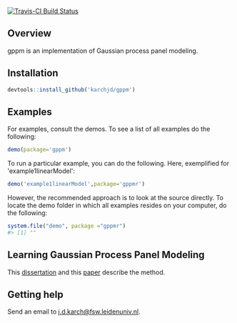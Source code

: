 
<!-- README.md is generated from README.Rmd. Please edit that file -->

[![Travis-CI Build Status](https://travis-ci.org/karchjd/gppm.svg?branch=master)](https://travis-ci.org/karchjd/gppm) <!-- [![CRAN_Status_Badge](http://www.r-pkg.org/badges/version/ggplot2)](https://cran.r-project.org/package=ggplot2)-->

Overview
--------

gppm is an implementation of Gaussian process panel modeling.

Installation
------------

``` r
devtools::install_github('karchjd/gppm')
```

Examples
--------

For examples, consult the demos. To see a list of all examples do the following:

``` r
demo(package='gppm')
```

To run a particular example, you can do the following. Here, exemplified for 'example1linearModel':

``` r
demo('example1linearModel',package='gppmr')
```

However, the recommended approach is to look at the source directly. To locate the demo folder in which all examples resides on your computer, do the following:

``` r
system.file("demo", package ="gppmr")
#> [1] ""
```

Learning Gaussian Process Panel Modeling
----------------------------------------

This [dissertation](https://edoc.hu-berlin.de/handle/18452/18293) and this [paper](https://psyarxiv.com/kvw5y/) describe the method.

Getting help
------------

Send an email to <j.d.karch@fsw.leidenuniv.nl>.
